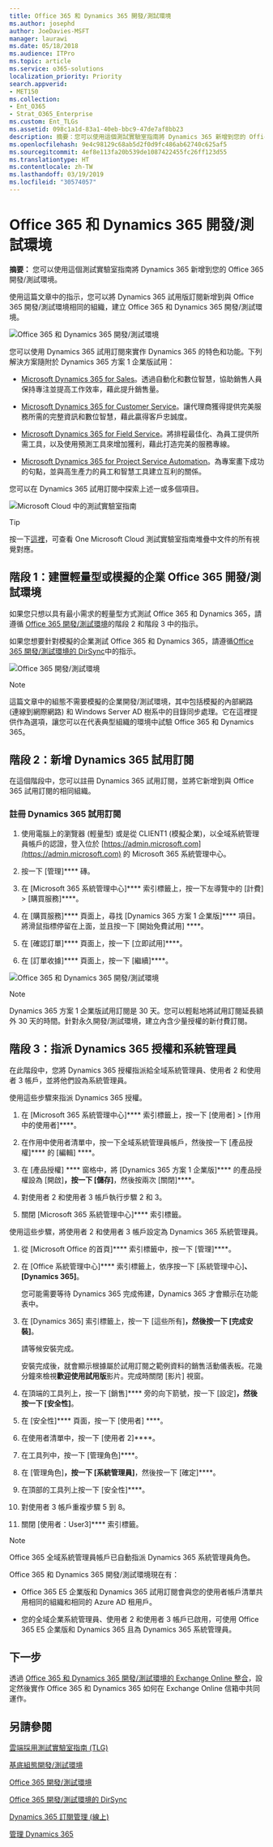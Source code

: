 ```yaml
---
title: Office 365 和 Dynamics 365 開發/測試環境
ms.author: josephd
author: JoeDavies-MSFT
manager: laurawi
ms.date: 05/18/2018
ms.audience: ITPro
ms.topic: article
ms.service: o365-solutions
localization_priority: Priority
search.appverid:
- MET150
ms.collection:
- Ent_O365
- Strat_O365_Enterprise
ms.custom: Ent_TLGs
ms.assetid: 098c1a1d-83a1-40eb-bbc9-47de7af8bb23
description: 摘要：您可以使用這個測試實驗室指南將 Dynamics 365 新增到您的 Office 365 開發/測試環境。
ms.openlocfilehash: 9e4c98129c68ab5d2f0d9fc486ab62740c625af5
ms.sourcegitcommit: 4ef8e113fa20b539de1087422455fc26ff123d55
ms.translationtype: HT
ms.contentlocale: zh-TW
ms.lasthandoff: 03/19/2019
ms.locfileid: "30574057"
---
```

# <a name="office-365-and-dynamics-365-devtest-environment"></a>Office 365 和 Dynamics 365 開發/測試環境

 **摘要：** 您可以使用這個測試實驗室指南將 Dynamics 365 新增到您的 Office 365 開發/測試環境。
  
使用這篇文章中的指示，您可以將 Dynamics 365 試用版訂閱新增到與 Office 365 開發/測試環境相同的組織，建立 Office 365 和 Dynamics 365 開發/測試環境。

![Office 365 和 Dynamics 365 開發/測試環境](media/o365-dynamics365-dev-test.png)
  
  
您可以使用 Dynamics 365 試用訂閱來實作 Dynamics 365 的特色和功能。下列解決方案隨附於 Dynamics 365 方案 1 企業版試用：
  
- [Microsoft Dynamics 365 for Sales](https://www.microsoft.com/dynamics365/sales)。透過自動化和數位智慧，協助銷售人員保持專注並提高工作效率，藉此提升銷售量。
    
- [Microsoft Dynamics 365 for Customer Service](https://www.microsoft.com/dynamics365/customer-service)。讓代理商獲得提供完美服務所需的完整資訊和數位智慧，藉此贏得客戶忠誠度。
    
- [Microsoft Dynamics 365 for Field Service](https://www.microsoft.com/dynamics365/field-service)。將排程最佳化、為員工提供所需工具，以及使用預測工具來增加獲利，藉此打造完美的服務專線。
    
- [Microsoft Dynamics 365 for Project Service Automation](https://www.microsoft.com/zh-TW/dynamics365/project-service-automation)。為專案畫下成功的句點，並與高生產力的員工和智慧工具建立互利的關係。
    
您可以在 Dynamics 365 試用訂閱中探索上述一或多個項目。
  
![Microsoft Cloud 中的測試實驗室指南](media/24ad0d1b-3274-40fb-972a-b8188b7268d1.png)
  
> [!TIP]
> 按一下[這裡](http://aka.ms/catlgstack)，可查看 One Microsoft Cloud 測試實驗室指南堆疊中文件的所有視覺對應。
  
## <a name="phase-1-build-out-your-lightweight-or-simulated-enterprise-office-365-devtest-environment"></a>階段 1：建置輕量型或模擬的企業 Office 365 開發/測試環境

如果您只想以具有最小需求的輕量型方式測試 Office 365 和 Dynamics 365，請遵循 [Office 365 開發/測試環境](office-365-dev-test-environment.md)的階段 2 和階段 3 中的指示。
  
如果您想要針對模擬的企業測試 Office 365 和 Dynamics 365，請遵循[Office 365 開發/測試環境的 DirSync](dirsync-for-your-office-365-dev-test-environment.md)中的指示。

![Office 365 開發/測試環境](media/48fb91aa-09b0-4020-a496-a8253920c45d.png)
  
> [!NOTE]
> 這篇文章中的組態不需要模擬的企業開發/測試環境，其中包括模擬的內部網路 (連線到網際網路) 和 Windows Server AD 樹系中的目錄同步處理。它在這裡提供作為選項，讓您可以在代表典型組織的環境中試驗 Office 365 和 Dynamics 365。 
  
## <a name="phase-2-add-a-dynamics-365-trial-subscription"></a>階段 2：新增 Dynamics 365 試用訂閱

在這個階段中，您可以註冊 Dynamics 365 試用訂閱，並將它新增到與 Office 365 試用訂閱的相同組織。
  
### <a name="sign-up-for-a-dynamics-365-trial-subscription"></a>註冊 Dynamics 365 試用訂閱

1. 使用電腦上的瀏覽器 (輕量型) 或是從 CLIENT1 (模擬企業)，以全域系統管理員帳戶的認證，登入位於 [https://admin.microsoft.com](https://admin.microsoft.com) 的 Microsoft 365 系統管理中心。
    
2. 按一下 [管理]**** 磚。
    
3. 在 [Microsoft 365 系統管理中心]**** 索引標籤上，按一下左導覽中的 [計費] > [購買服務]****。
    
4. 在 [購買服務]**** 頁面上，尋找 [Dynamics 365 方案 1 企業版]**** 項目。將滑鼠指標停留在上面，並且按一下 [開始免費試用] ****。
    
5. 在 [確認訂單]**** 頁面上，按一下 [立即試用]****。
    
6. 在 [訂單收據]**** 頁面上，按一下 [繼續]****。

![Office 365 和 Dynamics 365 開發/測試環境](media/o365-dynamics365-dev-test.png)
    
> [!NOTE]
> Dynamics 365 方案 1 企業版試用訂閱是 30 天。您可以輕鬆地將試用訂閱延長額外 30 天的時間。針對永久開發/測試環境，建立內含少量授權的新付費訂閱。 
  
## <a name="phase-3-assign-dynamics-365-licenses-and-system-administrators"></a>階段 3：指派 Dynamics 365 授權和系統管理員

在此階段中，您將 Dynamics 365 授權指派給全域系統管理員、使用者 2 和使用者 3 帳戶，並將他們設為系統管理員。
  
使用這些步驟來指派 Dynamics 365 授權。
  
1. 在 [Microsoft 365 系統管理中心]**** 索引標籤上，按一下 [使用者] > [作用中的使用者]****。
    
2. 在作用中使用者清單中，按一下全域系統管理員帳戶，然後按一下 [產品授權]**** 的 [編輯] ****。
    
3. 在 [產品授權] **** 窗格中，將 [Dynamics 365 方案 1 企業版]**** 的產品授權設為 [開啟]****，按一下 [儲存]****，然後按兩次 [關閉]****。
    
4. 對使用者 2 和使用者 3 帳戶執行步驟 2 和 3。
    
5. 關閉 [Microsoft 365 系統管理中心]**** 索引標籤。
    
使用這些步驟，將使用者 2 和使用者 3 帳戶設定為 Dynamics 365 系統管理員。
  
1. 從 [Microsoft Office 的首頁]**** 索引標籤中，按一下 [管理]****。
    
2. 在 [Office 系統管理中心]**** 索引標籤上，依序按一下 [系統管理中心]****、[Dynamics 365]****。
    
    您可能需要等待 Dynamics 365 完成佈建，Dynamics 365 才會顯示在功能表中。
    
3. 在 [Dynamics 365] 索引標籤上，按一下 [這些所有]****，然後按一下 [完成安裝]****。
    
    請等候安裝完成。
    
    安裝完成後，就會顯示根據屬於試用訂閱之範例資料的銷售活動儀表板。花幾分鐘來檢視**歡迎使用試用版**影片。完成時關閉 [影片] 視窗。
    
4. 在頂端的工具列上，按一下 [銷售]**** 旁的向下箭號，按一下 [設定]****，然後按一下 [安全性]****。
    
5. 在 [安全性]**** 頁面，按一下 [使用者] ****。
    
6. 在使用者清單中，按一下 [使用者 2]****。
    
7. 在工具列中，按一下 [管理角色]****。
    
8. 在 [管理角色]****，按一下 [系統管理員]****，然後按一下 [確定]****。
    
9. 在頂部的工具列上按一下 [安全性]****。
    
10. 對使用者 3 帳戶重複步驟 5 到 8。
    
11. 關閉 [使用者：User3]**** 索引標籤。
    
> [!NOTE]
> Office 365 全域系統管理員帳戶已自動指派 Dynamics 365 系統管理員角色。 
  
Office 365 和 Dynamics 365 開發/測試環境現在有：
  
- Office 365 E5 企業版和 Dynamics 365 試用訂閱會與您的使用者帳戶清單共用相同的組織和相同的 Azure AD 租用戶。
    
- 您的全域企業系統管理員、使用者 2 和使用者 3 帳戶已啟用，可使用 Office 365 E5 企業版和 Dynamics 365 且為 Dynamics 365 系統管理員。
    
## <a name="next-step"></a>下一步

透過 [Office 365 和 Dynamics 365 開發/測試環境的 Exchange Online 整合](exchange-online-integration-for-your-office-365-and-dynamics-365-dev-test-enviro.md)，設定然後實作 Office 365 和 Dynamics 365 如何在 Exchange Online 信箱中共同運作。
  
## <a name="see-also"></a>另請參閱

[雲端採用測試實驗室指南 (TLG)](cloud-adoption-test-lab-guides-tlgs.md)
  
[基底組態開發/測試環境](base-configuration-dev-test-environment.md)
  
[Office 365 開發/測試環境](office-365-dev-test-environment.md)
  
[Office 365 開發/測試環境的 DirSync](dirsync-for-your-office-365-dev-test-environment.md)

[Dynamics 365 訂閱管理 (線上)](https://technet.microsoft.com/library/jj679903.aspx)
  
[管理 Dynamics 365](https://technet.microsoft.com/library/dn531101.aspx)


